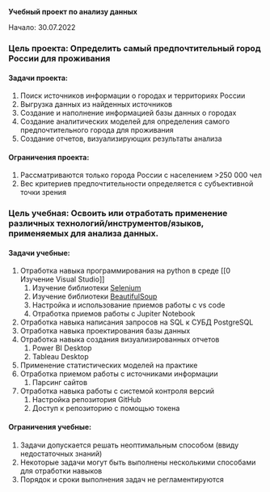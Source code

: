 **Учебный проект по анализу данных**

Начало: 30.07.2022

### Цель проекта: Определить самый предпочтительный город России для проживания

#### Задачи проекта:
1. Поиск источников информации о городах и территориях России
2. Выгрузка данных из найденных источников 
3. Создание и наполнение информацией базы данных о городах
4. Создание аналитических моделей для определения самого предпочтительного города для проживания
5. Создание отчетов, визуализирующих результаты анализа

#### Ограничения проекта:
1. Рассматриваются только города России с населением >250 000 чел
2. Вес критериев предпочтительности определяется с субъективной точки зрения

### Цель учебная:  Освоить или отработать применение различных технологий/инструментов/языков, применяемых для анализа данных.

#### Задачи учебные:
1. Отработка навыка программирования на python в среде [[0 Изучение Visual Studio]]
	1. Изучение библиотеки [Selenium](https://www.selenium.dev/documentation/)
	2. Изучение библиотеки [BeautifulSoup](https://beautiful-soup-4.readthedocs.io/en/latest/)
	3. Настройка и использование приемов работы с vs code
	4. Отработка приемов работы с Jupiter Notebook
2. Отработка навыка написания запросов на SQL к СУБД PostgreSQL
3. Отработка навыка проектирования базы данных
4. Отработка навыка создания визуализированных отчетов
	1. Power BI Desktop
	2. Tableau Desktop
5. Применение статистических моделей на практике
6. Отработка приемом работы с источниками информации
	1. Парсинг сайтов
7. Отработка навыка работы с системой контроля версий
	1. Настройка репозитория GitHub
	2. Доступ к репозиторию с помощью токена

#### Ограничения учебные:
1. Задачи допускается решать неоптимальным способом (ввиду недостаточных знаний)
2. Некоторые задачи могут быть выполнены несколькими способами для отработки навыков
3. Порядок и сроки выполнения задач не регламентируются

